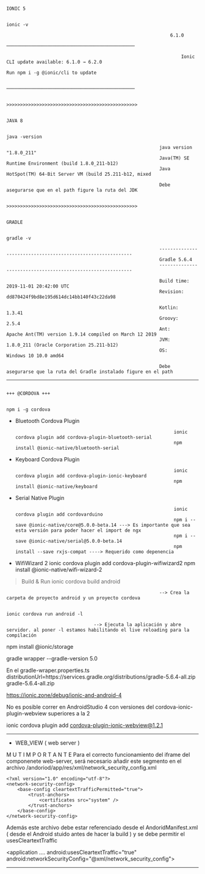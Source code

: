 
                                                                                  IONIC 5

                                                                                  ionic -v

                                                                6.1.0
                                                                ───────────────────────────────────────────────

                                                                    Ionic CLI update available: 6.1.0 → 6.2.0
                                                                        Run npm i -g @ionic/cli to update

                                                                ───────────────────────────────────────────────

                                                                >>>>>>>>>>>>>>>>>>>>>>>>>>>>>>>>>>>>>>>>>>>>>>>>

                                                                                  JAVA 8

                                                                                java -version

                                                            java version "1.8.0_211"
                                                            Java(TM) SE Runtime Environment (build 1.8.0_211-b12)
                                                            Java HotSpot(TM) 64-Bit Server VM (build 25.211-b12, mixed

                                                            Debe asegurarse que en el path figure la ruta del JDK 

                                                                >>>>>>>>>>>>>>>>>>>>>>>>>>>>>>>>>>>>>>>>>>>>>>>>

                                                                                    GRADLE

                                                                                   gradle -v

                                                            ------------------------------------------------------------
                                                            Gradle 5.6.4
                                                            ------------------------------------------------------------

                                                            Build time:   2019-11-01 20:42:00 UTC
                                                            Revision:     dd870424f9bd8e195d614dc14bb140f43c22da98

                                                            Kotlin:       1.3.41
                                                            Groovy:       2.5.4
                                                            Ant:          Apache Ant(TM) version 1.9.14 compiled on March 12 2019
                                                            JVM:          1.8.0_211 (Oracle Corporation 25.211-b12)
                                                            OS:           Windows 10 10.0 amd64

                                                            Debe asegurarse que la ruta del Gradle instalado figure en el path

*********************************************************************************************************************************************************************                                                                                   
                                                                                   +++ @CORDOVA +++

                                                                                    npm i -g cordova


+ Bluetooth Cordova Plugin

                                                                ionic cordova plugin add cordova-plugin-bluetooth-serial
                                                                npm install @ionic-native/bluetooth-serial


+ Keyboard Cordova Plugin

                                                                ionic cordova plugin add cordova-plugin-ionic-keyboard
                                                                npm install @ionic-native/keyboard

+ Serial Native Plugin

                                                                ionic cordova plugin add cordovarduino
                                                                npm i --save @ionic-native/core@5.0.0-beta.14 ---> Es importante que sea esta versión para poder hacer el import de ngx
                                                                npm i --save @ionic-native/serial@5.0.0-beta.14
                                                                npm install --save rxjs-compat ----> Requerido como depenencia

+ WifiWizard 2
                                                                ionic cordova plugin add cordova-plugin-wifiwizard2
                                                                npm install @ionic-native/wifi-wizard-2    


> Build & Run 
                                                                            ionic cordova build android 

                                                            --> Crea la carpeta de proyecto android y un proyecto cordova

                                                                            ionic cordova run android -l 

                                    --> Ejecuta la aplicación y abre servidor. al poner -l estamos habilitando el live reloading para la compilación



npm install @ionic/storage

gradle wrapper --gradle-version 5.0

En el gradle-wraper.properties.ts
distributionUrl=https\://services.gradle.org/distributions/gradle-5.6.4-all.zip
gradle-5.6.4-all.zip


https://ionic.zone/debug/ionic-and-android-4

No es posible correr en AndroidStudio 4 con versiones del cordova-ionic-plugin-webview superiores a la 2

ionic cordova plugin add cordova-plugin-ionic-webview@1.2.1

--------------------------------------------------------------------------------------------------------------------------------

+ WEB_VIEW ( web server )

M U T   I M P O R T A N T E
Para el correcto funcionamiento del iframe del componenete web-server, será necesario añadir este segmento en el archivo
/andoriod/app/res/xml/network_security_config.xml

    <?xml version="1.0" encoding="utf-8"?>
    <network-security-config>
        <base-config cleartextTrafficPermitted="true">
            <trust-anchors>
                <certificates src="system" />
            </trust-anchors>
        </base-config>
    </network-security-config>


Además este archivo debe estar referenciado desde el AndoridManifest.xml ( desde el Android stuido antes de hacer la build )
y se debe permitir el usesCleartextTraffic

<application .... android:usesCleartextTraffic="true" android:networkSecurityConfig="@xml/network_security_config">
</application>


--------------------------------------------------------------------------------------------------------------------------------